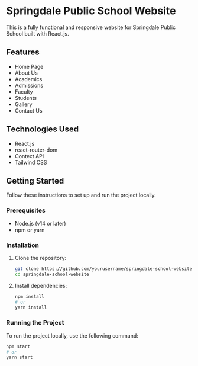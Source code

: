 # Springdale Public School Website

This is a fully functional and responsive website for Springdale Public School built with React.js.

## Features

- Home Page
- About Us
- Academics
- Admissions
- Faculty
- Students
- Gallery
- Contact Us

## Technologies Used

- React.js
- react-router-dom
- Context API
- Tailwind CSS

## Getting Started

Follow these instructions to set up and run the project locally.

### Prerequisites

- Node.js (v14 or later)
- npm or yarn

### Installation

1. Clone the repository:
    ```bash
    git clone https://github.com/yourusername/springdale-school-website.git
    cd springdale-school-website
    ```

2. Install dependencies:
    ```bash
    npm install
    # or
    yarn install
    ```

### Running the Project

To run the project locally, use the following command:
```bash
npm start
# or
yarn start
